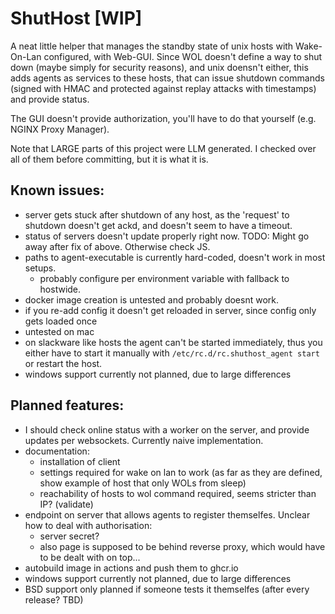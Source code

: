 # ShutHost [WIP]

A neat little helper that manages the standby state of unix hosts with Wake-On-Lan configured, with Web-GUI.
Since WOL doesn't define a way to shut down (maybe simply for security reasons), and unix doensn't either, this adds agents as services to these hosts, that can issue shutdown commands (signed with HMAC and protected against replay attacks with timestamps) and provide status.

The GUI doesn't provide authorization, you'll have to do that yourself (e.g. NGINX Proxy Manager).

Note that LARGE parts of this project were LLM generated. I checked over all of them before committing, but it is what it is.

## Known issues:

* server gets stuck after shutdown of any host, as the 'request' to shutdown doesn't get ackd, and doesn't seem to have a timeout.
* status of servers doesn't update properly right now. TODO: Might go away after fix of above. Otherwise check JS.
* paths to agent-executable is currently hard-coded, doesn't work in most setups.
    * probably configure per environment variable with fallback to hostwide.
* docker image creation is untested and probably doesnt work.
* if you re-add config it doesn't get reloaded in server, since config only gets loaded once
* untested on mac
* on slackware like hosts the agent can't be started immediately, thus you either have to start it manually with `/etc/rc.d/rc.shuthost_agent start` or restart the host.
* windows support currently not planned, due to large differences

## Planned features:

* I should check online status with a worker on the server, and provide updates per websockets. Currently naive implementation.
* documentation:
    * installation of client
    * settings required for wake on lan to work (as far as they are defined, show example of host that only WOLs from sleep)
    * reachability of hosts to wol command required, seems stricter than IP? (validate)
* endpoint on server that allows agents to register themselfes. Unclear how to deal with authorisation:
    * server secret?
    * also page is supposed to be behind reverse proxy, which would have to be dealt with on top...
* autobuild image in actions and push them to ghcr.io
* windows support currently not planned, due to large differences
* BSD support only planned if someone tests it themselfes (after every release? TBD)
